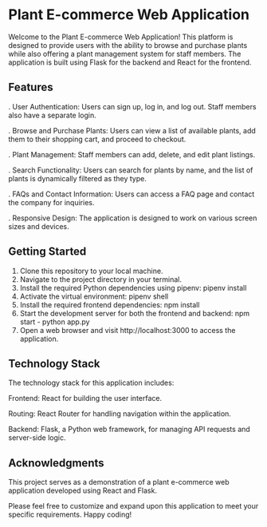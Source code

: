 # Plant E-commerce Web Application

Welcome to the Plant E-commerce Web Application! This platform is designed to provide users with the ability to browse and purchase plants while also offering a plant management system for staff members. The application is built using Flask for the backend and React for the frontend.


## Features
. User Authentication: Users can sign up, log in, and log out. Staff members also have a separate login.

. Browse and Purchase Plants: Users can view a list of available plants, add them to their shopping cart, and proceed to checkout.

. Plant Management: Staff members can add, delete, and edit plant listings.

. Search Functionality: Users can search for plants by name, and the list of plants is dynamically filtered as they type.

. FAQs and Contact Information: Users can access a FAQ page and contact the company for inquiries.

. Responsive Design: The application is designed to work on various screen sizes and devices.

## Getting Started
1. Clone this repository to your local machine.
2. Navigate to the project directory in your terminal.
3. Install the required Python dependencies using pipenv: pipenv install
4. Activate the virtual environment: pipenv shell
5. Install the required frontend dependencies: npm install
6. Start the development server for both the frontend and backend: npm start - python app.py
7. Open a web browser and visit http://localhost:3000 to access the application.


## Technology Stack
The technology stack for this application includes:

Frontend: React for building the user interface.

Routing: React Router for handling navigation within the application.

Backend: Flask, a Python web framework, for managing API requests and server-side logic.


## Acknowledgments

This project serves as a demonstration of a plant e-commerce web application developed using React and Flask.

Please feel free to customize and expand upon this application to meet your specific requirements. Happy coding!













